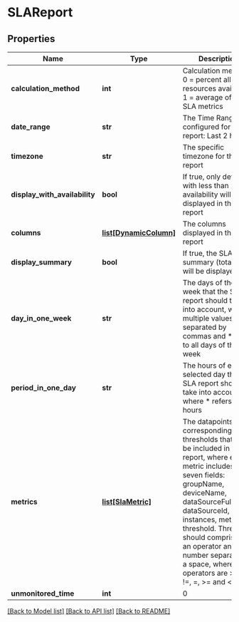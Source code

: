 # SLAReport

## Properties
Name | Type | Description | Notes
------------ | ------------- | ------------- | -------------
**calculation_method** | **int** | Calculation method: 0 &#x3D; percent all resources available, 1 &#x3D; average of all SLA metrics | [optional] 
**date_range** | **str** | The Time Range configured for the report: Last 2 hours | Last 24 hours | Last calendar day | Last 7 days | Last 14 days | Last 30 days | Last calendar month | Last 365 days | Any custom date range in this format: YYYY-MM-dd hh:mm TO YYYY-MM-dd hh:mm | [optional] 
**timezone** | **str** | The specific timezone for the report | [optional] 
**display_with_availability** | **bool** | If true, only devices with less than 100% availability will be displayed in the report | [optional] 
**columns** | [**list[DynamicColumn]**](DynamicColumn.md) | The columns displayed in the report | [optional] 
**display_summary** | **bool** | If true, the SLA summary (total %) will be displayed | [optional] 
**day_in_one_week** | **str** | The days of the week that the SLA report should take into account, where multiple values are separated by commas and * refers to all days of the week | [optional] 
**period_in_one_day** | **str** | The hours of each selected day that the SLA report should take into account, where * refers to all hours | [optional] 
**metrics** | [**list[SlaMetric]**](SlaMetric.md) | The datapoints and corresponding SLA thresholds that will be included in the report, where each metric includes seven fields: groupName, deviceName, dataSourceFullName, dataSourceId, instances, metric and threshold. Threshold should comprise of an operator and a number separated by a space, where valid operators are &gt;, &lt;, !&#x3D;, &#x3D;, &gt;&#x3D; and &lt;&#x3D; | 
**unmonitored_time** | **int** | 0|1|2 - How the time we have no data for the device should be counted, where 1 &#x3D; ignore no data (subtract from total time), 2 &#x3D; count as violation (subtract from uptime), 3 &#x3D; count as available (add to uptime) | [optional] 

[[Back to Model list]](../README.md#documentation-for-models) [[Back to API list]](../README.md#documentation-for-api-endpoints) [[Back to README]](../README.md)

